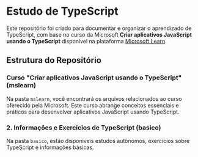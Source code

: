 # Estudo de TypeScript

Este repositório foi criado para documentar e organizar o aprendizado de TypeScript, com base no curso da Microsoft **Criar aplicativos JavaScript usando o TypeScript** disponível na plataforma [Microsoft Learn](https://docs.microsoft.com/learn/).

## Estrutura do Repositório

### Curso "Criar aplicativos JavaScript usando o TypeScript" (mslearn)

Na pasta `mslearn`, você encontrará os arquivos relacionados ao curso oferecido pela Microsoft. Este curso abrange conceitos essenciais e práticos para desenvolver aplicativos JavaScript usando TypeScript.

### 2. Informações e Exercícios de TypeScript (basico)

Na pasta `basico`, estão disponíveis estudos autônomos, exercícios sobre TypeScript e informações básicas.